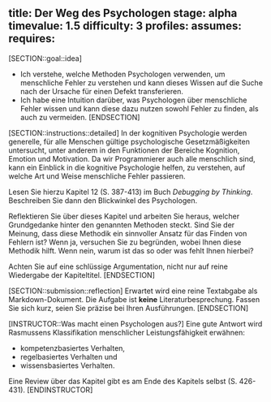 title: Der Weg des Psychologen
stage: alpha
timevalue: 1.5
difficulty: 3
profiles:
assumes:
requires:
---
[SECTION::goal::idea]
- Ich verstehe, welche Methoden Psychologen verwenden, um menschliche Fehler zu verstehen und
  kann dieses Wissen auf die Suche nach der Ursache für einen Defekt transferieren.
- Ich habe eine Intuition darüber, was Psychologen über menschliche Fehler wissen und
  kann diese dazu nutzen sowohl Fehler zu finden, als auch zu vermeiden.
[ENDSECTION]

[SECTION::instructions::detailed]
In der kognitiven Psychologie werden generelle, für alle Menschen gültige psychologische 
Gesetzmäßigkeiten untersucht, unter anderem in den Funktionen der Bereiche Kognition, Emotion 
und Motivation.
Da wir Programmierer auch alle menschlich sind, kann ein Einblick in die kognitive Psychologie 
helfen, zu verstehen, auf welche Art und Weise menschliche Fehler passieren.

Lesen Sie hierzu Kapitel 12 (S. 387-413) im Buch _Debugging by Thinking_. 
Beschreiben Sie dann den Blickwinkel des Psychologen.

Reflektieren Sie über dieses Kapitel und arbeiten Sie heraus, welcher Grundgedanke hinter den
genannten Methoden steckt.
Sind Sie der Meinung, dass diese Methodik ein sinnvoller Ansatz für das Finden von Fehlern ist?
Wenn ja, versuchen Sie zu begründen, wobei Ihnen diese Methodik hilft.
Wenn nein, warum ist das so oder was fehlt Ihnen hierbei?

Achten Sie auf eine schlüssige Argumentation, nicht nur auf reine Wiedergabe der Kapiteltitel.
[ENDSECTION]

[SECTION::submission::reflection]
Erwartet wird eine reine Textabgabe als Markdown-Dokument.
Die Aufgabe ist **keine** Literaturbesprechung.
Fassen Sie sich kurz, seien Sie präzise bei Ihren Ausführungen.
[ENDSECTION]

[INSTRUCTOR::Was macht einen Psychologen aus?]
Eine gute Antwort wird Rasmussens Klassifikation menschlicher Leistungsfähigkeit erwähnen:

- kompetenzbasiertes Verhalten,
- regelbasiertes Verhalten und
- wissensbasiertes Verhalten.

Eine Review über das Kapitel gibt es am Ende des Kapitels selbst (S. 426-431).
[ENDINSTRUCTOR]